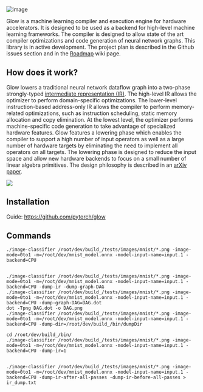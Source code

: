 ![image](https://github.com/srsapireddy/GLOW-Compiler/assets/32967087/6edc1317-98f6-4d23-b51e-5d543694b166)

Glow is a machine learning compiler and execution engine for hardware
accelerators.  It is designed to be used as a backend for high-level machine
learning frameworks.  The compiler is designed to allow state of the art
compiler optimizations and code generation of neural network graphs. This
library is in active development. The project plan is described in the Github
issues section and in the
[Roadmap](https://github.com/pytorch/glow/wiki/Glow-Roadmap) wiki page.

## How does it work?

Glow lowers a traditional neural network dataflow graph into a two-phase
strongly-typed [intermediate representation (IR)](./docs/IR.md). The high-level
IR allows the optimizer to perform domain-specific optimizations. The
lower-level instruction-based address-only IR allows the compiler to perform
memory-related optimizations, such as instruction scheduling, static memory
allocation and copy elimination. At the lowest level, the optimizer performs
machine-specific code generation to take advantage of specialized hardware
features. Glow features a lowering phase which enables the compiler to support a
high number of input operators as well as a large number of hardware targets by
eliminating the need to implement all operators on all targets. The lowering
phase is designed to reduce the input space and allow new hardware backends to
focus on a small number of linear algebra primitives.
The design philosophy is described in an [arXiv paper](https://arxiv.org/abs/1805.00907).

![](./docs/3LevelIR.png)

## Installation 
Guide: https://github.com/pytorch/glow

## Commands
```
./image-classifier /root/dev/build_/tests/images/mnist/*.png -image-mode=0to1 -m=/root/dev/mnist_model.onnx -model-input-name=input.1 -backend=CPU


./image-classifier /root/dev/build_/tests/images/mnist/*.png -image-mode=0to1 -m=/root/dev/mnist_model.onnx -model-input-name=input.1 -backend=CPU -dump-ir -dump-graph-DAG
./image-classifier /root/dev/build_/tests/images/mnist/*.png -image-mode=0to1 -m=/root/dev/mnist_model.onnx -model-input-name=input.1 -backend=CPU -dump-graph-DAG=DAG.dot
dot -Tpng DAG.dot -o DAG.png
./image-classifier /root/dev/build_/tests/images/mnist/*.png -image-mode=0to1 -m=/root/dev/mnist_model.onnx -model-input-name=input.1 -backend=CPU -dump-dir=/root/dev/build_/bin/dumpDir

cd /root/dev/build_/bin/
./image-classifier /root/dev/build_/tests/images/mnist/*.png -image-mode=0to1 -m=/root/dev/mnist_model.onnx -model-input-name=input.1 -backend=CPU -dump-ir=1


./image-classifier /root/dev/build_/tests/images/mnist/*.png -image-mode=0to1 -m=/root/dev/mnist_model.onnx -model-input-name=input.1 -backend=CPU -dump-ir-after-all-passes -dump-ir-before-all-passes > ir_dump.txt
```
